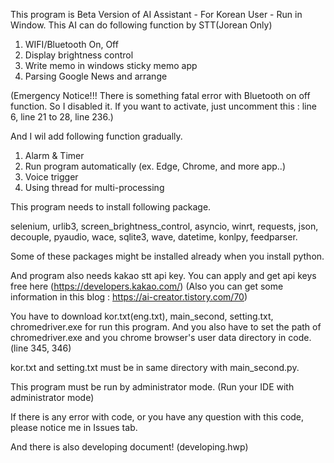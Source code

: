 This program is Beta Version of AI Assistant - For Korean User - Run in Window.
This AI can do following function by STT(Jorean Only)
1. WIFI/Bluetooth On, Off
2. Display brightness control
3. Write memo in windows sticky memo app
4. Parsing Google News and arrange

(Emergency Notice!!! There is something fatal error with Bluetooth on off function. So I disabled it. If you want to activate, just uncomment this : line 6, line 21 to 28, line 236.)

And I wil add following function gradually.
1. Alarm & Timer
2. Run program automatically (ex. Edge, Chrome, and more app..)
3. Voice trigger
4. Using thread for multi-processing


This program needs to install following package.

  selenium, urlib3, screen_brightness_control, asyncio, winrt, requests, json, decouple, pyaudio, wace, sqlite3, wave, datetime, konlpy, feedparser.

Some of these packages might be installed already when you install python.

And program also needs kakao stt api key. You can apply and get api keys free here (https://developers.kakao.com/)
(Also you can get some information in this blog : https://ai-creator.tistory.com/70)

You have to download kor.txt(eng.txt), main_second, setting.txt, chromedriver.exe for run this program.
And you also have to set the path of chromedriver.exe and you chrome browser's user data directory in code. (line 345, 346)

kor.txt and setting.txt must be in same directory with main_second.py.

This program must be run by administrator mode. (Run your IDE with administrator mode)




If there is any error with code, or you have any question with this code, please notice me in Issues tab.

And there is also developing document! (developing.hwp)
